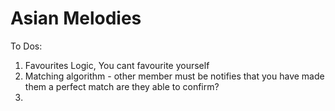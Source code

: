 # Asian Melodies

To Dos:

1. Favourites Logic, You cant favourite yourself
2. Matching algorithm - other member must be notifies that you have made them a perfect match
are they able to confirm?
3.
